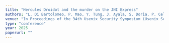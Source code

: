 ```yaml
---
title: "Hercules Droidot and the murder on the JNI Express"
authors: "L. Di Bartolomeo, P. Mao, Y. Tung, J. Ayala, S. Doria, P. Celada, M. Busch, J. Garcia, E. Losiouk, M. Payer"
venue: "In Proceedings of the 34th Usenix Security Symposium (Usenix Security 2025)"
type: "conference"
year: 2025
paperurl: ""
---
```


